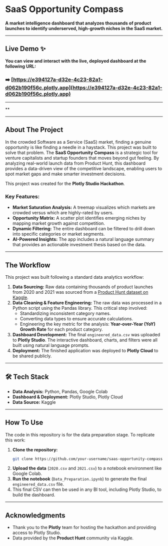
# SaaS Opportunity Compass 

[](https://www.python.org/) [](https://pandas.pydata.org/) [](https://plotly.com/studio/) [](https://opensource.org/licenses/MIT)

**A market intelligence dashboard that analyzes thousands of product launches to identify underserved, high-growth niches in the SaaS market.**

-----

##  Live Demo ✨

**You can view and interact with the live, deployed dashboard at the following URL:**

### ➡️ **[https://e394127a-d32e-4c23-82a1-d062b190f56c.plotly.app](https://e394127a-d32e-4c23-82a1-d062b190f56c.plotly.app)**

-----

\*\*

-----

## About The Project

In the crowded Software as a Service (SaaS) market, finding a genuine opportunity is like finding a needle in a haystack. This project was built to solve that problem. The **SaaS Opportunity Compass** is a strategic tool for venture capitalists and startup founders that moves beyond gut feeling. By analyzing real-world launch data from Product Hunt, this dashboard provides a data-driven view of the competitive landscape, enabling users to spot market gaps and make smarter investment decisions.

This project was created for the **Plotly Studio Hackathon**.

### Key Features:

  * **Market Saturation Analysis:** A treemap visualizes which markets are crowded versus which are highly-rated by users.
  * **Opportunity Matrix:** A scatter plot identifies emerging niches by mapping market growth against competition.
  * **Dynamic Filtering:** The entire dashboard can be filtered to drill down into specific categories or market segments.
  * **AI-Powered Insights:** The app includes a natural language summary that provides an actionable investment thesis based on the data.

-----

## The Workflow

This project was built following a standard data analytics workflow:

1.  **Data Sourcing:** Raw data containing thousands of product launches from 2020 and 2021 was sourced from a [Product Hunt dataset on Kaggle](https://www.kaggle.com/datasets/undefinenull/product-hunt).
2.  **Data Cleaning & Feature Engineering:** The raw data was processed in a Python script using the Pandas library. This critical step involved:
      * Standardizing inconsistent category names.
      * Converting data types to ensure accurate calculations.
      * Engineering the key metric for the analysis: **Year-over-Year (YoY) Growth Rate** for each product category.
3.  **Dashboard Development:** The final `engineered_data.csv` was uploaded to **Plotly Studio**. The interactive dashboard, charts, and filters were all built using natural language prompts.
4.  **Deployment:** The finished application was deployed to **Plotly Cloud** to be shared publicly.

-----

## 🛠️ Tech Stack

  * **Data Analysis:** Python, Pandas, Google Colab
  * **Dashboard & Deployment:** Plotly Studio, Plotly Cloud
  * **Data Source:** Kaggle

-----

## How To Use

The code in this repository is for the data preparation stage. To replicate this work:

1.  **Clone the repository:**
    ```sh
    git clone https://github.com/your-username/saas-opportunity-compass.git
    ```
2.  **Upload the data** (`2020.csv` and `2021.csv`) to a notebook environment like Google Colab.
3.  **Run the notebook** (`Data_Preparation.ipynb`) to generate the final `engineered_data.csv` file.
4.  This final CSV can then be used in any BI tool, including Plotly Studio, to build the dashboard.

-----

## Acknowledgments

  * Thank you to the **Plotly** team for hosting the hackathon and providing access to Plotly Studio.
  * Data provided by the **Product Hunt** community via Kaggle.
